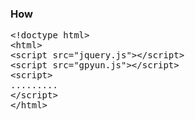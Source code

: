﻿<h3> How </h3>
<pre>
&lt;!doctype html&gt;
&lt;html&gt;
&lt;script src="jquery.js"&gt;&lt;/script&gt;
&lt;script src="gpyun.js"&gt;&lt;/script&gt;
&lt;script&gt;
.........
&lt;/script&gt;
&lt;/html&gt;
</pre>